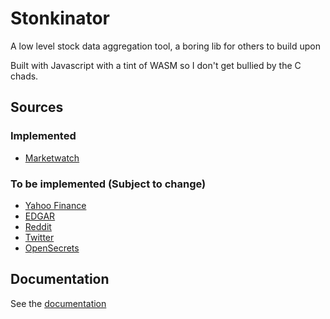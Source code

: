 # Stonkinator

A low level stock data aggregation tool, a boring lib for others to build upon

Built with Javascript with a tint of WASM so I don't get bullied by the C chads.

## Sources

### Implemented

- [Marketwatch](https://www.marketwatch.com/)

### To be implemented (Subject to change)

- [Yahoo Finance](https://finance.yahoo.com/)
- [EDGAR](https://www.sec.gov/cgi-bin/browse-edgar)
- [Reddit](https://www.reddit.com/)
- [Twitter](https://twitter.com/home)
- [OpenSecrets](https://www.opensecrets.org/)

## Documentation

See the [documentation](https://adityajain1030.github.io/Stonkinator/)

